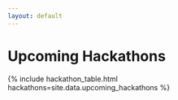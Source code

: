 ```yaml
---
layout: default
---
```


# Upcoming Hackathons
{% include hackathon_table.html hackathons=site.data.upcoming_hackathons %}

